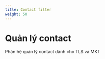 ```yaml
---
title: Contact filter
weight: 50
---
```



# Quản lý contact

Phân hệ quản lý contact dành cho TLS và MKT
